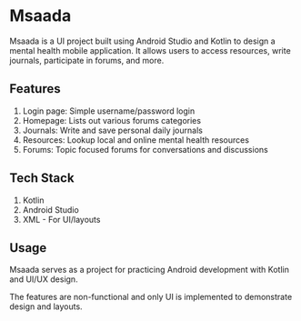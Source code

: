 # Msaada
Msaada is a UI project built using Android Studio and Kotlin to design a mental health mobile application. It allows users to access resources, write journals, participate in forums, and more.

## Features
1. Login page: 
Simple username/password login
2. Homepage: 
Lists out various forums categories
3. Journals: 
Write and save personal daily journals
4. Resources: 
Lookup local and online mental health resources
5. Forums: 
Topic focused forums for conversations and discussions

## Tech Stack
1. Kotlin
2. Android Studio
3. XML - For UI/layouts

## Usage
Msaada serves as a project for practicing Android development with Kotlin and UI/UX design.

The features are non-functional and only UI is implemented to demonstrate design and layouts.
